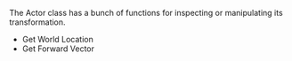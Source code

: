 The Actor class has a bunch of functions for inspecting or manipulating its transformation.

- Get World Location
- Get Forward Vector

